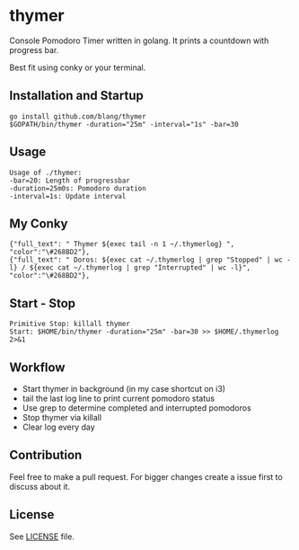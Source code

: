 thymer
======

Console Pomodoro Timer written in golang. It prints a countdown with progress bar.

Best fit using conky or your terminal.

Installation and Startup
-----

    go install github.com/blang/thymer
    $GOPATH/bin/thymer -duration="25m" -interval="1s" -bar=30  

Usage
-----

    Usage of ./thymer:
    -bar=20: Length of progressbar
    -duration=25m0s: Pomodoro duration
    -interval=1s: Update interval



My Conky
-----

    {"full_text": " Thymer ${exec tail -n 1 ~/.thymerlog} ", "color":"\#268BD2"},
    {"full_text": " Doros: ${exec cat ~/.thymerlog | grep "Stopped" | wc -l} / ${exec cat ~/.thymerlog | grep "Interrupted" | wc -l}", "color":"\#268BD2"},

Start - Stop 
-----

    Primitive Stop: killall thymer
    Start: $HOME/bin/thymer -duration="25m" -bar=30 >> $HOME/.thymerlog 2>&1

Workflow
-----

- Start thymer in background (in my case shortcut on i3)
- tail the last log line to print current pomodoro status
- Use grep to determine completed and interrupted pomodoros
- Stop thymer via killall
- Clear log every day

Contribution
-----

Feel free to make a pull request. For bigger changes create a issue first to discuss about it.


License
-----

See [LICENSE](LICENSE) file.

